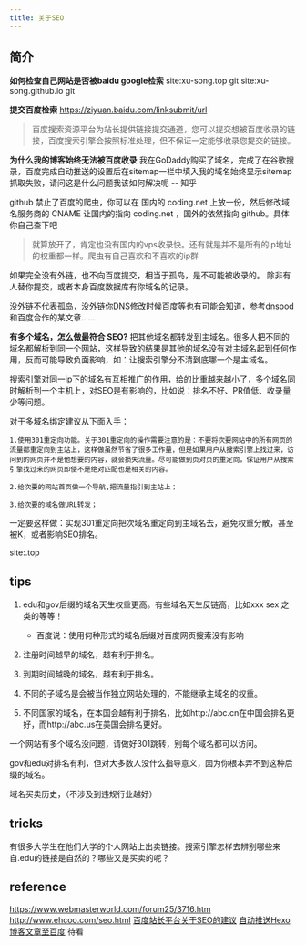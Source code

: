 ```yaml
---
title: 关于SEO
---
```




## 简介

**如何检查自己网站是否被baidu google检索**
site:xu-song.top git
site:xu-song.github.io git

**提交百度检索**
https://ziyuan.baidu.com/linksubmit/url

 >百度搜索资源平台为站长提供链接提交通道，您可以提交想被百度收录的链接，百度搜索引擎会按照标准处理，但不保证一定能够收录您提交的链接。


**为什么我的博客始终无法被百度收录**
我在GoDaddy购买了域名，完成了在谷歌搜录，百度完成自动推送的设置后在sitemap一栏中填入我的域名始终显示sitemap抓取失败，请问这是什么问题我该如何解决呢   -- 知乎

github 禁止了百度的爬虫，你可以在 国内的 coding.net 上放一份，然后修改域名服务商的 CNAME 让国内的指向 coding.net ，国外的依然指向 github。具体你自己查下吧

> 就算放开了，肯定也没有国内的vps收录快。还有就是并不是所有的ip地址的权重都一样。爬虫有自己喜欢和不喜欢的ip群

如果完全没有外链，也不向百度提交，相当于孤岛，是不可能被收录的。
除非有人替你提交，或者本身百度数据库有你域名的记录。

没外链不代表孤岛，没外链你DNS修改时候百度等也有可能会知道，参考dnspod和百度合作的某文章……

**有多个域名，怎么做最符合 SEO?**
把其他域名都转发到主域名。很多人把不同的域名都解析到同一个网站，这样导致的结果是其他的域名没有对主域名起到任何作用，反而可能导致负面影响，如：让搜索引擎分不清到底哪一个是主域名。

搜索引擎对同一ip下的域名有互相推广的作用，给的比重越来越小了，多个域名同时解析到一个主机上，对SEO是有影响的，比如说：排名不好、PR值低、收录量少等问题。

对于多域名绑定建议从下面入手：

    1.使用301重定向功能。关于301重定向的操作需要注意的是：不要将次要网站中的所有网页的流量都重定向到主站上，这样做虽然节省了很多工作量，但是如果用户从搜索引擎上找过来，访问到的网页并不是他想要的内容，就会损失流量。尽可能做到页对页的重定向，保证用户从搜索引擎找过来的网页即使不是绝对匹配也是相关的内容。

    2.给次要的网站首页做一个导航,把流量指引到主站上；

    3.给次要的域名做URL转发；

一定要这样做：实现301重定向把次域名重定向到主域名去，避免权重分散，甚至被K，或者影响SEO排名。


site:.top
## tips
1. edu和gov后缀的域名天生权重更高。有些域名天生反链高，比如xxx   sex   之类的等等！
    - 百度说：使用何种形式的域名后缀对百度网页搜索没有影响

2. 注册时间越早的域名，越有利于排名。

3. 到期时间越晚的域名，越有利于排名。

4. 不同的子域名是会被当作独立网站处理的，不能继承主域名的权重。

5. 不同国家的域名，在本国会越有利于排名，比如http://abc.cn在中国会排名更好，而http://abc.us在美国会排名更好。

一个网站有多个域名没问题，请做好301跳转，别每个域名都可以访问。

gov和edu对排名有利，但对大多数人没什么指导意义，因为你根本弄不到这种后缀的域名。

域名买卖历史，（不涉及到违规行业越好）




## tricks

有很多大学生在他们大学的个人网站上出卖链接。搜索引擎怎样去辨别哪些来自.edu的链接是自然的？哪些又是买卖的呢？


## reference
https://www.webmasterworld.com/forum25/3716.htm
http://www.ehcoo.com/seo.html
[百度站长平台关于SEO的建议](https://ziyuan.baidu.com/college/articleinfo?id=36)
[自动推送Hexo博客文章至百度](https://lemonxq.cn/2017/11/23/[%E8%87%AA%E5%88%B6%E5%B7%A5%E5%85%B7]%E5%AE%9E%E7%8E%B0%E8%87%AA%E5%8A%A8%E6%8E%A8%E9%80%81Hexo%E5%8D%9A%E5%AE%A2%E6%96%87%E7%AB%A0%E8%87%B3%E7%99%BE%E5%BA%A6/) 待看
